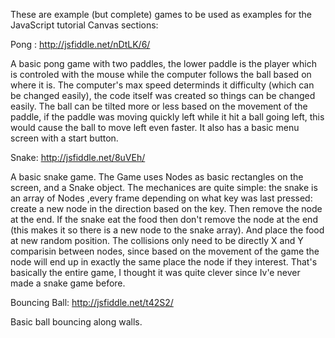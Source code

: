 These are example (but complete) games to be used as examples for the JavaScript tutorial Canvas sections:

Pong : http://jsfiddle.net/nDtLK/6/

A basic pong game with two paddles, the lower paddle is the player which is controled with the mouse while the computer follows the ball based on where it is. The computer's max speed determinds it difficulty (which can be changed easily), the code itself was created so things can be changed easily. The ball can be tilted more or less based on the movement of the paddle, if the paddle was moving quickly left while it hit a ball going left, this would cause the ball to move left even faster. It also has a basic menu screen with a start button.

Snake: http://jsfiddle.net/8uVEh/

A basic snake game. The Game uses Nodes as basic rectangles on the screen, and a Snake object. The mechanices are quite simple: the snake is an array of Nodes ,every frame depending on what key was last pressed: create a new node in the direction based on the key. Then remove the node at the end. If the snake eat the food then don't remove the node at the end (this makes it so there is a new node to the snake array). And place the food at new random position. The collisions only need to be directly X and Y comparisin between nodes, since based on the movement of the game the node will end up in exactly the same place the node if they interest. That's basically the entire game, I thought it was quite clever since Iv'e never made a snake game before.

Bouncing Ball: http://jsfiddle.net/t42S2/

Basic ball bouncing along walls.
